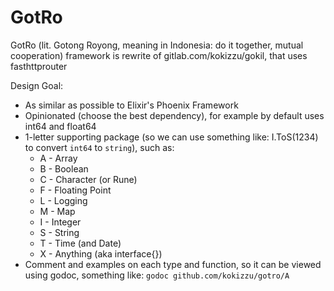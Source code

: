 # GotRo

GotRo (lit. Gotong Royong, meaning in Indonesia: do it together, mutual cooperation) framework is rewrite of gitlab.com/kokizzu/gokil, that uses fasthttprouter

Design Goal:
- As similar as possible to Elixir's Phoenix Framework
- Opinionated (choose the best dependency), for example by default uses int64 and float64
- 1-letter supporting package (so we can use something like: I.ToS(1234) to convert `int64` to `string`), such as:
  - A - Array
  - B - Boolean
  - C - Character (or Rune)
  - F - Floating Point
  - L - Logging
  - M - Map
  - I - Integer
  - S - String
  - T - Time (and Date)
  - X - Anything (aka interface{})
- Comment and examples on each type and function, so it can be viewed using godoc, something like: `godoc github.com/kokizzu/gotro/A`